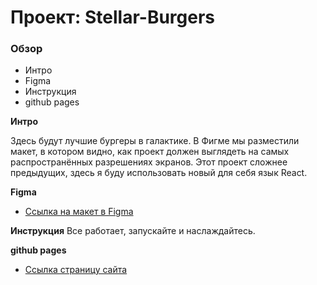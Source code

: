 # Проект: Stellar-Burgers

### Обзор

* Интро
* Figma
* Инструкция
* github pages

**Интро**

Здесь будут лучшие бургеры в галактике.
В Фигме мы разместили макет, в котором видно, как проект должен выглядеть на самых распространённых разрешениях экранов.
Этот проект сложнее предыдущих, здесь я буду использовать новый для себя язык React.


**Figma**
* [Ссылка на макет в Figma](https://www.figma.com/file/ocw9a6hNGeAejl4F3G9fp8/React-_-%D0%9F%D1%80%D0%BE%D0%B5%D0%BA%D1%82%D0%BD%D1%8B%D0%B5-%D0%B7%D0%B0%D0%B4%D0%B0%D1%87%D0%B8-(3-%D0%BC%D0%B5%D1%81%D1%8F%D1%86%D0%B0)_external_link?node-id=2974:2989)

**Инструкция**
Все работает, запускайте и наслаждайтесь.

**github pages**

* [Ссылка страницу сайта](https://danila4191.github.io/Stellar-Burgers/)

